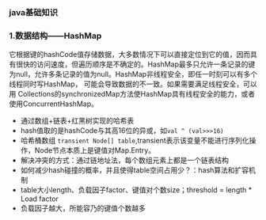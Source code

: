 ###  java基础知识

### 1.数据结构——HashMap
它根据键的hashCode值存储数据，大多数情况下可以直接定位到它的值，因而具有很快的访问速度，但遍历顺序是不确定的。HashMap最多只允许一条记录的键为null，允许多条记录的值为null。HashMap非线程安全，即任一时刻可以有多个线程同时写HashMap， 可能会导致数据的不一致。如果需要满足线程安全，可以用 Collections的synchronizedMap方法使HashMap具有线程安全的能力，或者使用ConcurrentHashMap。
+ 通过数组+链表+红黑树实现的哈希表
+ hash值取的是hashCode与其高16位的异或，如`val ^ (val>>>16)`
+ 哈希桶数组 `transient Node[] table`,transient表示该变量不能进行序列化操作，Node节点本质上是键值对Map.Entry。
+ 解决冲突的方式：通过链地址法，每个数组元素上都是一个链表结构
+ 如何减少hash碰撞的概率，并且使得table空间占用少？：hash算法和扩容机制
+ table大小length、负载因子factor、键值对个数size；threshold = length * Load factor
+ 负载因子越大，所能容乃的键值个数越多